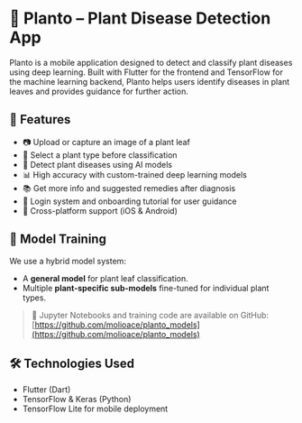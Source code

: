 # 🌿 Planto – Plant Disease Detection App

Planto is a mobile application designed to detect and classify plant diseases using deep learning. Built with Flutter for the frontend and TensorFlow for the machine learning backend, Planto helps users identify diseases in plant leaves and provides guidance for further action.

## 📱 Features

- 📷 Upload or capture an image of a plant leaf
- 🌿 Select a plant type before classification
- 🧠 Detect plant diseases using AI models
- 📊 High accuracy with custom-trained deep learning models
- 📚 Get more info and suggested remedies after diagnosis
- 👥 Login system and onboarding tutorial for user guidance
- 🔄 Cross-platform support (iOS & Android)

## 🧠 Model Training

We use a hybrid model system:
- A **general model** for plant leaf classification.
- Multiple **plant-specific sub-models** fine-tuned for individual plant types.

> 🔗 Jupyter Notebooks and training code are available on GitHub:  
> [https://github.com/molioace/planto_models](https://github.com/molioace/planto_models)

## 🛠️ Technologies Used

- Flutter (Dart)
- TensorFlow & Keras (Python)
- TensorFlow Lite for mobile deployment

